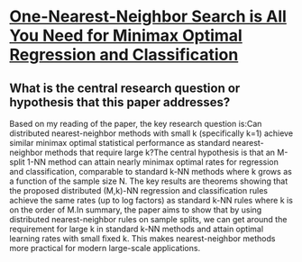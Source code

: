# [One-Nearest-Neighbor Search is All You Need for Minimax Optimal   Regression and Classification](https://arxiv.org/abs/2202.02464)

## What is the central research question or hypothesis that this paper addresses?

Based on my reading of the paper, the key research question is:Can distributed nearest-neighbor methods with small k (specifically k=1) achieve similar minimax optimal statistical performance as standard nearest-neighbor methods that require large k?The central hypothesis is that an M-split 1-NN method can attain nearly minimax optimal rates for regression and classification, comparable to standard k-NN methods where k grows as a function of the sample size N. The key results are theorems showing that the proposed distributed (M,k)-NN regression and classification rules achieve the same rates (up to log factors) as standard k-NN rules where k is on the order of M.In summary, the paper aims to show that by using distributed nearest-neighbor rules on sample splits, we can get around the requirement for large k in standard k-NN methods and attain optimal learning rates with small fixed k. This makes nearest-neighbor methods more practical for modern large-scale applications.
